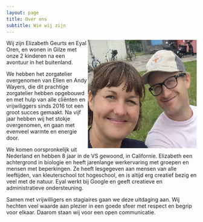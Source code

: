 ```yaml
---
layout: page
title: Over ons
subtitle: Wie wij zijn
---
```


<img align="right" src="/assets/img/elizeneyal.webp"/>

Wij zijn Elizabeth Geurts en Eyal Oren, en wonen in Gilze met onze 2 kinderen
na een avontuur in het buitenland.  

We hebben het zorgatelier overgenomen
van Ellen en Andy Wayers, die dit prachtige zorgatelier hebben opgebouwd en met
hulp van alle cliënten en vrijwiliggers sinds 2016 tot een groot succes
gemaakt. Na vijf jaar hebben wij het stokje overgenomen, en gaan met evenveel
warmte en energie door.

We komen oorspronkelijk uit Nederland en hebben 8 jaar in de VS gewoond, in
Californie.  Elizabeth een achtergrond in biologie en heeft jarenlange
werkervaring met groepen en mensen met beperkingen. Ze heeft lesgegeven aan
mensen van alle leeftijden, van kleuterschool tot hogeschool, en is altijd erg
creatief bezig en veel met de natuur.  Eyal werkt bij Google en geeft creatieve
en administratieve ondersteuning.

Samen met vrijwilligers en stagiaires gaan we deze uitdaging aan.  Wij hechten
veel waarde aan plezier in een goede sfeer met respect en begrip voor elkaar.
Daarom staan wij voor een open communicatie.

